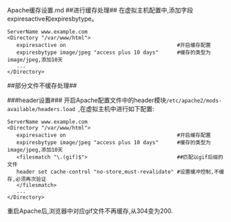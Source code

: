 Apache缓存设置.md
##进行缓存处理##
在虚拟主机配置中,添加字段expiresactive和expiresbytype。

```
ServerName www.example.com
<Directory "/var/www/html">
   expiresactive on                                    #开启缓存配置
   expiresbytype image/jpeg "access plus 10 days"      #缓存的类型为image/jpeg,添加10天
   ...
</Directory>
```

##部分文件不缓存处理##

###header设置###
开启Apache配置文件中的header模块`/etc/apache2/mods-available/headers.load
`,在虚拟主机中进行如下配置:

```
ServerName www.example.com
<Directory "/var/www/html">
   expiresactive on                                    #开启缓存配置
   expiresbytype image/jpeg "access plus 10 days"      #缓存的类型为image/jpeg,添加10天
   <filesmatch "\.(gif)$">                             ##匹配以gif后缀的文件
   header set cache-control "no-store,must-revalidate" #设置缓冲控制,不缓存,必须再次验证
   </filesmatch>
   ...
</Directory>
```

重启Apache后,浏览器中对应gif文件不再缓存,从304变为200.
